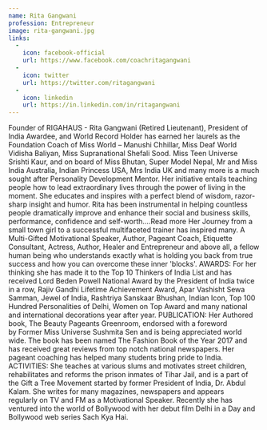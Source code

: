 ```yaml
---
name: Rita Gangwani
profession: Entrepreneur
image: rita-gangwani.jpg
links:
  -
    icon: facebook-official
    url: https://www.facebook.com/coachritagangwani
  -
    icon: twitter
    url: https://twitter.com/ritagangwani
  -
    icon: linkedin
    url: https://in.linkedin.com/in/ritagangwani
---
```

Founder of RIGAHAUS - Rita Gangwani (Retired Lieutenant), President of India Awardee, and World Record Holder has earned her laurels as the Foundation Coach of Miss World – Manushi Chhillar, Miss Deaf World Vidisha Baliyan, Miss Supranational Shefali Sood. Miss Teen Universe Srishti Kaur, and on board of Miss Bhutan, Super Model Nepal, Mr and Miss India Australia, Indian Princess USA, Mrs India UK and many more is a much sought after Personality Development Mentor. Her initiative entails teaching people how to lead extraordinary lives through the power of living in the moment. She educates and inspires with a perfect blend of wisdom, razor-sharp insight and humor. Rita has been instrumental in helping countless people dramatically improve and enhance their social and business skills, performance, confidence and self-worth.<span id="dots">...</span><span id="read-more-btn">Read more</span>
<span id="more-text">
Her Journey from a small town girl to a successful multifaceted trainer has inspired many. A Multi-Gifted Motivational Speaker, Author, Pageant Coach, Etiquette Consultant, Actress, Author, Healer and Entrepreneur and above all, a fellow human being who understands exactly what is holding you back from true success and how you can overcome these inner 'blocks'.
AWARDS: 
For her thinking she has made it to the Top 10 Thinkers of India List and has received Lord Beden Powell National Award by the President of India twice in a row, Rajiv Gandhi Lifetime Achievement Award, Apar Vashisht Sewa Samman, Jewel of India, Rashtriya Sanskaar Bhushan, Indian Icon, Top 100 Hundred Personalities of Delhi, Women on Top Award and many national and international decorations year after year. 
PUBLICATION: 
Her Authored book, The Beauty Pageants Greenroom, endorsed with a foreword by Former Miss Universe Sushmita Sen and is being appreciated world wide. The book has been named The Fashion Book of the Year 2017 and has received great reviews from top notch national newspapers. Her pageant coaching has helped many students bring pride to India. 
ACTIVITIES: 
She teaches at various slums and motivates street children, rehabilitates and reforms the prison inmates of Tihar Jail, and is a part of the Gift a Tree Movement started by former President of India, Dr. Abdul Kalam. 
She writes for many magazines, newspapers and appears regularly on TV and FM as a Motivational Speaker. Recently she has ventured into the world of Bollywood with her debut film Delhi in a Day and Bollywood web series Sach Kya Hai.
</span>
